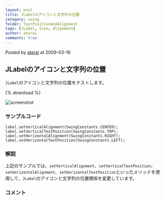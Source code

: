 ```yaml
---
layout: post
title: JLabelのアイコンと文字列の位置
category: swing
folder: TextPositionAndAlignment
tags: [JLabel, Icon, Alignment]
author: aterai
comments: true
---
```


Posted by [aterai](http://terai.xrea.jp/aterai.html) at 2009-03-16

## JLabelのアイコンと文字列の位置
`JLabel`のアイコンと文字列の位置をテストします。

{% download %}

![screenshot](https://lh6.googleusercontent.com/_9Z4BYR88imo/TQTVPS5wBUI/AAAAAAAAAnU/2hri1cAlfoM/s800/TextPositionAndAlignment.png)

### サンプルコード
<pre class="prettyprint"><code>label.setVerticalAlignment(SwingConstants.CENTER);
label.setVerticalTextPosition(SwingConstants.TOP);
label.setHorizontalAlignment(SwingConstants.RIGHT);
label.setHorizontalTextPosition(SwingConstants.LEFT);
</code></pre>

### 解説
上記のサンプルでは、`setVerticalAlignment`、`setVerticalTextPosition`、`setHorizontalAlignment`、`setHorizontalTextPosition`といったメソッドを使用して、`JLabel`のアイコンと文字列の位置関係を変更しています。

### コメント
